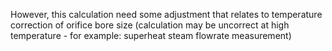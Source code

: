 However, this calculation need some adjustment that relates to temperature correction of orifice bore size (calculation may be uncorrect at high temperature - for example: superheat steam flowrate measurement)
